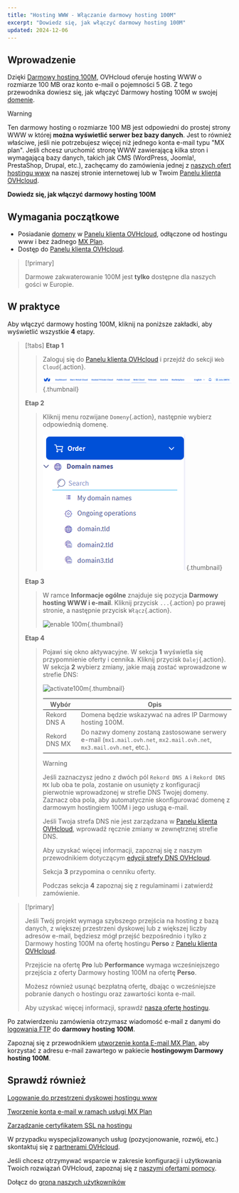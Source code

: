 ```yaml
---
title: "Hosting WWW - Włączanie darmowy hosting 100M"
excerpt: "Dowiedz się, jak włączyć darmowy hosting 100M"
updated: 2024-12-06
---
```


## Wprowadzenie 

Dzięki [Darmowy hosting 100M](/links/web/domains-free-hosting), OVHcloud oferuje hosting WWW o rozmiarze 100 MB oraz konto e-mail o pojemności 5 GB.
Z tego przewodnika dowiesz się, jak włączyć Darmowy hosting 100M w swojej [domenie](/links/web/domains).

> [!warning]
>
> Ten darmowy hosting o rozmiarze 100 MB jest odpowiedni do prostej strony WWW w której **można wyświetlić serwer bez bazy danych**.
> Jest to również właściwe, jeśli nie potrzebujesz więcej niż jednego konta e-mail typu "MX plan". 
> Jeśli chcesz uruchomić stronę WWW zawierającą kilka stron i wymagającą bazy danych, takich jak CMS (WordPress, Joomla!, PrestaShop, Drupal, etc.), zachęcamy do zamówienia jednej z [naszych ofert hostingu www](/links/web/hosting) na naszej stronie internetowej lub w Twoim [Panelu klienta OVHcloud](/links/manager).
>

**Dowiedz się, jak włączyć darmowy hosting 100M**

## Wymagania początkowe

- Posiadanie [domeny](/links/web/domains) w [Panelu klienta OVHcloud](/links/manager), odłączone od hostingu www i bez żadnego [MX Plan](/pages/web_cloud/email_and_collaborative_solutions/mx_plan/email_generalities).
- Dostęp do [Panelu klienta OVHcloud](/links/manager).

> [!primary]
>
> Darmowe zakwaterowanie 100M jest **tylko** dostępne dla naszych gości w Europie.

## W praktyce

Aby włączyć darmowy hosting 100M, kliknij na poniższe zakładki, aby wyświetlić wszystkie **4** etapy.

> [!tabs]
> **Etap 1**
>>
>> Zaloguj się do [Panelu klienta OVHcloud](/links/manager) i przejdź do sekcji `Web Cloud`{.action}.
>>
>> ![enable 100m](/pages/assets/screens/control_panel/product-selection/web-cloud.png){.thumbnail}
>>
> **Etap 2**
>>
>> Kliknij menu rozwijane `Domeny`{.action}, następnie wybierz odpowiednią domenę.
>>
>> ![enable 100m](/pages/assets/screens/control_panel/product-selection/web-cloud/domain-names.png){.thumbnail}
>>
> **Etap 3**
>>
>> W ramce **Informacje ogólne** znajduje się pozycja **Darmowy hosting WWW i e-mail**. Kliknij przycisk `...`{.action} po prawej stronie, a następnie przycisk `Włącz`{.action}.
>>
>> ![enable 100m](/pages/assets/screens/control_panel/product-selection/web-cloud/domain-dns/general-information/enable-100m.png){.thumbnail}
>>
> **Etap 4**
>>
>> Pojawi się okno aktywacyjne. W sekcja **1** wyświetla się przypomnienie oferty i cennika. Kliknij przycisk `Dalej`{.action}.
>> W sekcja **2** wybierz zmiany, jakie mają zostać wprowadzone w strefie DNS:
>>
>> ![activate100m](/pages/assets/screens/control_panel/product-selection/web-cloud/order/order-100m-step-2.png){.thumbnail}
>>
>>| Wybór                                       	| Opis                                                                                                               								|
>>|--------------------------------------------	|-----------------------------------------------------------------------------------------------------------------------------------------------------------|
>>| Rekord DNS A                         	| Domena będzie wskazywać na adres IP Darmowy hosting 100M.                                               								|
>>| Rekord DNS MX 	| Do nazwy domeny zostaną zastosowane serwery e-mail (`mx1.mail.ovh.net`, `mx2.mail.ovh.net`, `mx3.mail.ovh.net`, etc.). 	|
>>
>> > [!warning]
>> >
>> > Jeśli zaznaczysz jedno z dwóch pól `Rekord DNS A` i `Rekord DNS MX` lub oba te pola, zostanie on usunięty z konfiguracji pierwotnie wprowadzonej w strefie DNS Twojej domeny.
>> > Zaznacz oba pola, aby automatycznie skonfigurować domenę z darmowym hostingiem 100M i jego usługą e-mail.
>> >
>> > Jeśli Twoja strefa DNS nie jest zarządzana w [Panelu klienta OVHcloud](/links/manager), wprowadź ręcznie zmiany w zewnętrznej strefie DNS.
>> >
>> > Aby uzyskać więcej informacji, zapoznaj się z naszym przewodnikiem dotyczącym [edycji strefy DNS OVHcloud](/pages/web_cloud/domains/dns_zone_edit).
>>
>> Sekcja **3** przypomina o cenniku oferty. 
>>
>> Podczas sekcja **4** zapoznaj się z regulaminami i zatwierdź zamówienie.

> [!primary]
>
> Jeśli Twój projekt wymaga szybszego przejścia na hosting z bazą danych, z większej przestrzeni dyskowej lub z większej liczby adresów e-mail, będziesz mógł przejść bezpośrednio i tylko z Darmowy hosting 100M na ofertę hostingu **Perso** z [Panelu klienta OVHcloud](/links/manager).
>
> Przejście na ofertę **Pro** lub **Performance** wymaga wcześniejszego przejścia z oferty Darmowy hosting 100M na ofertę **Perso**.
>
> Możesz również usunąć bezpłatną ofertę, dbając o wcześniejsze pobranie danych o hostingu oraz zawartości konta e-mail.
>
> Aby uzyskać więcej informacji, sprawdź [naszą ofertę hostingu](/links/web/hosting).

Po zatwierdzeniu zamówienia otrzymasz wiadomość e-mail z danymi do [logowania FTP](/pages/web_cloud/web_hosting/ftp_connection) do **darmowy hosting 100M**.

Zapoznaj się z przewodnikiem [utworzenie konta E-mail MX Plan](/pages/web_cloud/email_and_collaborative_solutions/mx_plan/email_creation), aby korzystać z adresu e-mail zawartego w pakiecie **hostingowym Darmowy hosting 100M**.

## Sprawdź również

[Logowanie do przestrzeni dyskowej hostingu www](/pages/web_cloud/web_hosting/ftp_connection)

[Tworzenie konta e-mail w ramach usługi MX Plan](/pages/web_cloud/email_and_collaborative_solutions/mx_plan/email_creation)

[Zarządzanie certyfikatem SSL na hostingu](/pages/web_cloud/web_hosting/ssl_on_webhosting)

W przypadku wyspecjalizowanych usług (pozycjonowanie, rozwój, etc.) skontaktuj się z [partnerami OVHcloud](/links/partner).

Jeśli chcesz otrzymywać wsparcie w zakresie konfiguracji i użytkowania Twoich rozwiązań OVHcloud, zapoznaj się z [naszymi ofertami pomocy](/links/support).

Dołącz do [grona naszych użytkowników](/links/community)